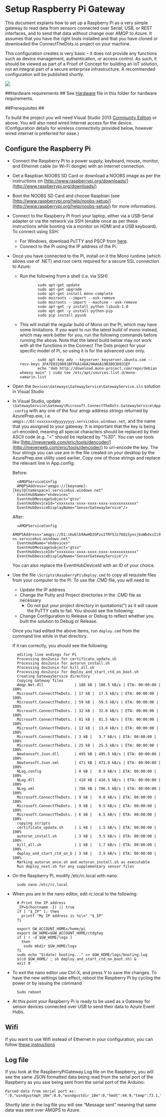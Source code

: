 # Setup Raspberry Pi Gateway #
This document explains how to set up a Raspberry Pi as a very simple gateway to read data from sensors connected over Serial, USB, or REST interfaces, and to send that data without change over AMQP to Azure. 
It assumes that you have the right tools installed and that you have cloned or downloaded the ConnectTheDots.io project on your machine.

This configuration creates is very basic - it does not provide any functions such as device management, authentication, or access control. As such, it should be viewed as part of a Proof of Concept for building an IoT solution, not an integral part of a secure enterprise infrastructure. A recommended configuration will be published shortly.

![](PiBoard.png)

##Hardware requirements ##
See [Hardware](Hardware.md) file in this folder for hardware requirements.


##Prerequisites ##

To build the project you will need Visual Studio 2013 [Community Edition](http://www.visualstudio.com/downloads/download-visual-studio-vs) or above. You will also need wired Internet access for the device. (Configuration details for wireless connectivity provided below, however wired internet is preferred for ease.)

## Configure the Raspberry Pi ##

* Connect the Raspberry Pi to a power supply, keyboard, mouse, monitor, and Ethernet cable (or Wi-Fi dongle) with an Internet connection.
* Get a Raspbian NOOBS SD Card or download a NOOBS image as per the instructions on [http://www.raspberrypi.org/downloads/](http://www.raspberrypi.org/downloads/)
* Boot the NOOBS SD Card and choose Raspbian (see [http://www.raspberrypi.org/help/noobs-setup/](http://www.raspberrypi.org/help/noobs-setup/) for more information).
* Connect to the Raspberry Pi from your laptop, either via a USB-Serial adapter or via the network via SSH (enable once as per these instructions while booting via a monitor on HDMI and a USB keyboard). To connect using SSH:
    * For Windows, download PuTTY and PSCP from [here](http://www.putty.org/).
    * Connect to the Pi using the IP address of the Pi.
* Once you have connected to the Pi, install on it the Mono runtime (which allows use of .NET) and root certs required for a secure SSL connection to Azure:
    * Run the following from a shell (i.e. via SSH)
    

                  sudo apt-get update 
				  sudo apt-get upgrade 
                  sudo apt-get install mono-complete
                  sudo mozroots --import --ask-remove
				  sudo mozroots --import --machine --ask-remove
				  sudo apt-get -y install python libusb-1.0
				  sudo apt-get -y install python-pip
				  sudo pip install pyusb

    * This will install the regular build of Mono on the Pi, which may have some limitations. If you want to run the latest build of mono instead, which may work better for you, run the following commands before running the above. Note that the latest build below may not work with all the functions in the Connect The Dots project for your specific model of Pi, so using it is for the advanced user only. 
    
                  sudo apt-key adv --keyserver keyserver.ubuntu.com --recv-keys 3FA7E0328081BFF6A14DA29AA6A19B38D3D831EF 
                  echo "deb http://download.mono-project.com/repo/debian wheezy main" | sudo tee /etc/apt/sources.list.d/mono-xamarin.list 



* Open the `Devices\Gateways\GatewayService\GatewayService.sln` solution in Visual Studio
* In Visual Studio, update `\GatewayService\Gateway\Microsoft.ConnectTheDots.GatewayService\App.config` with any one of the four amqp address strings returned by AzurePrep.exe, i.e. `amqps://D1:xxxxxxxx@yyyyyyyy.servicebus.windows.net`, and the 
name that you assigned to your gateway. It is important that the key is being url-encoded, meaning all special characters should be replaced by their ASCII code (e.g. "=" should be replaced by "%3D". You can use tools like [http://meyerweb.com/eric/tools/dencoder/](http://meyerweb.com/eric/tools/dencoder/) to url-encode the key. The four strings you can use are in the file created on your desktop by the AzurePrep.exe utility used earlier. Copy one of those strings and replace the relevant line in App.config:

	Before:
    
 
		<AMQPServiceConfig
		AMQPSAddress="amqps://[keyname]:[key]@[namespace].servicebus.windows.net"
		EventHubName="ehdevices"
		EventHubMessageSubject="gtsv"
		EventHubDeviceId="xxxxxxxx-xxxx-xxxx-xxxx-xxxxxxxxxxxx"
		EventHubDeviceDisplayName="SensorGatewayService"/>

	After:
 
		<AMQPServiceConfig
		AMQPSAddress="amqps://D1:iKwblb9AwHD2GPzu1TRF5Jz76QiSynsjbuWbdxsIi98%3D@sstest20-ns.servicebus.windows.net"
		EventHubName="ehdevices"
		EventHubMessageSubject="gtsv"
		EventHubDeviceId="xxxxxxxx-xxxx-xxxx-xxxx-xxxxxxxxxxxx"
		EventHubDeviceDisplayName="SensorGatewayService"/>

	You can also replace the EventHubDeviceId with an ID of your choice.

* Use  the file `\Scripts\RaspberryPi\deploy.cmd` to copy all requisite files from your computer to the Pi. To use the .CMD file, you will need to 
        
    * Update the IP address
    * Change the Putty and Project directories in the .CMD file as necessary
	    * Do not put your project directory in quotations(") as it will cause the PuTTY calls to fail.  You should see the following:
    * Change Configuration to Release or Debug to reflect whether you built the solution to Debug or Release. 

	Once you had edited the above items, run `deploy.cmd` from the command line while in that directory.

	If it ran correctly, you should see the following:

		editing line endings for Pi
		Processing dos2unix for certificate_update.sh
		Processing dos2unix for autorun_install.sh
		Processing dos2unix for kill_all.sh
		Processing dos2unix for deploy_and_start_ctd_on_boot.sh
		Creating GatewayService directory
		Copying Gateway files
		Amqp.Net.dll              | 188 kB | 188.5 kB/s | ETA: 00:00:00 | 100%
		Microsoft.ConnectTheDots. | 17 kB |  17.5 kB/s | ETA: 00:00:00 | 100%
		Microsoft.ConnectTheDots. | 59 kB |  59.5 kB/s | ETA: 00:00:00 | 100%
		Microsoft.ConnectTheDots. | 32 kB |  32.0 kB/s | ETA: 00:00:00 | 100%
		Microsoft.ConnectTheDots. | 81 kB |  81.5 kB/s | ETA: 00:00:00 | 100%
		Microsoft.ConnectTheDots. | 13 kB |  13.0 kB/s | ETA: 00:00:00 | 100%
		Microsoft.ConnectTheDots. | 3 kB |   3.7 kB/s | ETA: 00:00:00 | 100%
		Microsoft.ConnectTheDots. | 25 kB |  25.5 kB/s | ETA: 00:00:00 | 100%
		Newtonsoft.Json.dll       | 495 kB | 495.5 kB/s | ETA: 00:00:00 | 100%
		Newtonsoft.Json.xml       | 471 kB | 471.9 kB/s | ETA: 00:00:00 | 100%
		NLog.config               | 0 kB |   0.9 kB/s | ETA: 00:00:00 | 100%
		NLog.dll                  | 410 kB | 410.5 kB/s | ETA: 00:00:00 | 100%
		NLog.xml                  | 786 kB | 786.5 kB/s | ETA: 00:00:00 | 100%
		Microsoft.ConnectTheDots. | 9 kB |   9.0 kB/s | ETA: 00:00:00 | 100%
		Microsoft.ConnectTheDots. | 9 kB |   9.5 kB/s | ETA: 00:00:00 | 100%
		Microsoft.ConnectTheDots. | 6 kB |   6.5 kB/s | ETA: 00:00:00 | 100%
		copying scripts
		certificate_update.sh     | 1 kB |   1.5 kB/s | ETA: 00:00:00 | 100%
		autorun_install.sh        | 3 kB |   3.5 kB/s | ETA: 00:00:00 | 100%
		kill_all.sh               | 1 kB |   1.7 kB/s | ETA: 00:00:00 | 100%
		deploy_and_start_ctd_on_b | 3 kB |   3.9 kB/s | ETA: 00:00:00 | 100%
		Marking autorun_once.sh and autorun_install.sh as executable
		Run deploy_next.sh for any supplementary sensor files
    
* On the Raspberry Pi, modify /etc/rc.local with nano:
    
		sudo nano /etc/rc.local
 
* When you are in the nano editor, edit rc.local to the following:
    
		# Print the IP address
		_IP=$(hostname -I) || true
		if [ "$_IP" ]; then
		  printf "My IP address is %s\n" "$_IP"
		fi

		export GW_ACCOUNT_HOME=/home/pi
		export GW_HOME=$GW_ACCOUNT_HOME/ctdgtwy
		if [ ! -d $GW_HOME/logs ]
		  then
		   sudo mkdir $GW_HOME/logs
		fi
		sudo echo "$(date) booting..." >> $GW_HOME/logs/booting.log
		$(cd $GW_HOME/ ; sh deploy_and_start_ctd_on_boot.sh) &
		exit 0


* To exit the nano editor use Ctrl-X, and press Y to save the changes. To have the new settings take effect, reboot the Raspberry Pi by cycling the power or by issuing the command 
    
		Sudo reboot


* At this point your Raspberry Pi is ready to be used as a Gateway for sensor devices connected over USB to send their data to Azure Event Hubs.

## Wifi ##

If you want to use Wifi instead of Ethernet in your configuration, you can follow [these instructions](WiFi-Configuration.md)

## Log file ##

If you look at the RaspberryPiGateway.Log file on the Raspberry, you will see the same JSON formatted data being read from the serial port of the Raspberry as you saw being sent from the serial port of the Arduino:
    
	Parsed data from serial port as: ":0,"windgustmph_10m":0.0,"windgustdir_10m":0,"hmdt":44.9,"temp":73.1,"tempH":23.6,"rainin":0.0,"dailyrainin":0.0,"prss":100432.75,"batt":4.39,"lght":0.74}


Shortly later in the log file you will see “Message sent” meaning that same data was sent over AMQPS to Azure.
